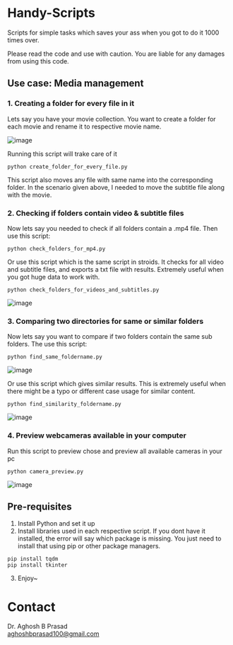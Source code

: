 # Handy-Scripts
Scripts for simple tasks which saves your ass when you got to do it 1000 times over. 

Please read the code and use with caution. You are liable for any damages from using this code.

## Use case: Media management

### 1. Creating a folder for every file in it
Lets say you have your movie collection. You want to create a folder for each movie and rename it to respective movie name. 

![image](https://github.com/reun100e/Handy-Scripts/assets/47780896/995ec201-a857-4021-ae8e-80f49478e5ea)


Running this script will trake care of it
```
python create_folder_for_every_file.py
```

This script also moves any file with same name into the corresponding folder. In the scenario given above, I needed to move the subtitle file along with the movie.

### 2. Checking if folders contain video & subtitle files

Now lets say you needed to check if all folders contain a .mp4 file. Then use this script:
```
python check_folders_for_mp4.py
```
Or use this script which is the same script in stroids. It checks for all video and subtitle files, and exports a txt file with results. Extremely useful when you got huge data to work with.
```
python check_folders_for_videos_and_subtitles.py
```

![image](https://github.com/reun100e/Handy-Scripts/assets/47780896/33a56fec-461a-4510-9af8-0255d6d803df)

### 3. Comparing two directories for same or similar folders

Now lets say you want to compare if two folders contain the same sub folders. The use this script:
```
python find_same_foldername.py
```
![image](https://github.com/reun100e/Handy-Scripts/assets/47780896/5c79f158-afcb-4551-9fcc-b6e2c5108f5a)

Or use this script which gives similar results. This is extremely useful when there might be a typo or different case usage for similar content.
```
python find_similarity_foldername.py
```

![image](https://github.com/reun100e/Handy-Scripts/assets/47780896/24edc035-c87d-4cf7-944a-e0118e625e45)

### 4. Preview webcameras available in your computer

Run this script to preview chose and preview all available cameras in your pc
```
python camera_preview.py
```

![image](https://github.com/reun100e/Handy-Scripts/assets/47780896/a882f7db-98da-47bb-b61f-7eab08518b61)


## Pre-requisites

1. Install Python and set it up
2. Install libraries used in each respective script. If you dont have it installed, the error will say which package is missing. You just need to install that using pip or other package managers.
```
pip install tqdm
pip install tkinter
```
3. Enjoy~

# Contact
Dr. Aghosh B Prasad <br>
aghoshbprasad100@gmail.com
